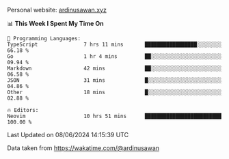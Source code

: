 Personal website: [ardinusawan.xyz](https://ardinusawan.xyz)

<!--START_SECTION:waka-->
📊 **This Week I Spent My Time On** 

```text
💬 Programming Languages: 
TypeScript               7 hrs 11 mins       █████████████████░░░░░░░░   66.18 % 
Go                       1 hr 4 mins         ██░░░░░░░░░░░░░░░░░░░░░░░   09.94 % 
Markdown                 42 mins             ██░░░░░░░░░░░░░░░░░░░░░░░   06.58 % 
JSON                     31 mins             █░░░░░░░░░░░░░░░░░░░░░░░░   04.86 % 
Other                    18 mins             █░░░░░░░░░░░░░░░░░░░░░░░░   02.88 % 

🔥 Editors: 
Neovim                   10 hrs 51 mins      █████████████████████████   100.00 % 
```


 Last Updated on 08/06/2024 14:15:39 UTC
<!--END_SECTION:waka-->
Data taken from https://wakatime.com/@ardinusawan
